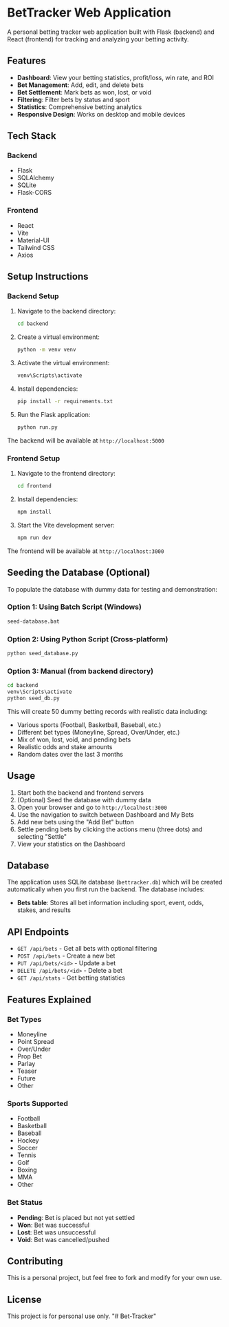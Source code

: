 # BetTracker Web Application

A personal betting tracker web application built with Flask (backend) and React (frontend) for tracking and analyzing your betting activity.

## Features

- **Dashboard**: View your betting statistics, profit/loss, win rate, and ROI
- **Bet Management**: Add, edit, and delete bets
- **Bet Settlement**: Mark bets as won, lost, or void
- **Filtering**: Filter bets by status and sport
- **Statistics**: Comprehensive betting analytics
- **Responsive Design**: Works on desktop and mobile devices

## Tech Stack

### Backend
- Flask
- SQLAlchemy
- SQLite
- Flask-CORS

### Frontend
- React
- Vite
- Material-UI
- Tailwind CSS
- Axios

## Setup Instructions

### Backend Setup

1. Navigate to the backend directory:
   ```cmd
   cd backend
   ```

2. Create a virtual environment:
   ```cmd
   python -m venv venv
   ```

3. Activate the virtual environment:
   ```cmd
   venv\Scripts\activate
   ```

4. Install dependencies:
   ```cmd
   pip install -r requirements.txt
   ```

5. Run the Flask application:
   ```cmd
   python run.py
   ```

The backend will be available at `http://localhost:5000`

### Frontend Setup

1. Navigate to the frontend directory:
   ```cmd
   cd frontend
   ```

2. Install dependencies:
   ```cmd
   npm install
   ```

3. Start the Vite development server:
   ```cmd
   npm run dev
   ```

The frontend will be available at `http://localhost:3000`

## Seeding the Database (Optional)

To populate the database with dummy data for testing and demonstration:

### Option 1: Using Batch Script (Windows)
```cmd
seed-database.bat
```

### Option 2: Using Python Script (Cross-platform)
```cmd
python seed_database.py
```

### Option 3: Manual (from backend directory)
```cmd
cd backend
venv\Scripts\activate
python seed_db.py
```

This will create 50 dummy betting records with realistic data including:
- Various sports (Football, Basketball, Baseball, etc.)
- Different bet types (Moneyline, Spread, Over/Under, etc.)
- Mix of won, lost, void, and pending bets
- Realistic odds and stake amounts
- Random dates over the last 3 months

## Usage

1. Start both the backend and frontend servers
2. (Optional) Seed the database with dummy data
3. Open your browser and go to `http://localhost:3000`
4. Use the navigation to switch between Dashboard and My Bets
5. Add new bets using the "Add Bet" button
6. Settle pending bets by clicking the actions menu (three dots) and selecting "Settle"
7. View your statistics on the Dashboard

## Database

The application uses SQLite database (`bettracker.db`) which will be created automatically when you first run the backend. The database includes:

- **Bets table**: Stores all bet information including sport, event, odds, stakes, and results

## API Endpoints

- `GET /api/bets` - Get all bets with optional filtering
- `POST /api/bets` - Create a new bet
- `PUT /api/bets/<id>` - Update a bet
- `DELETE /api/bets/<id>` - Delete a bet
- `GET /api/stats` - Get betting statistics

## Features Explained

### Bet Types
- Moneyline
- Point Spread
- Over/Under
- Prop Bet
- Parlay
- Teaser
- Future
- Other

### Sports Supported
- Football
- Basketball
- Baseball
- Hockey
- Soccer
- Tennis
- Golf
- Boxing
- MMA
- Other

### Bet Status
- **Pending**: Bet is placed but not yet settled
- **Won**: Bet was successful
- **Lost**: Bet was unsuccessful
- **Void**: Bet was cancelled/pushed

## Contributing

This is a personal project, but feel free to fork and modify for your own use.

## License

This project is for personal use only.
"# Bet-Tracker" 
